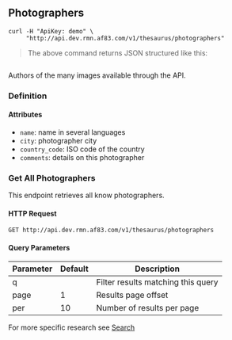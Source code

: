 ## Photographers

```shell
curl -H "ApiKey: demo" \
     "http://api.dev.rmn.af83.com/v1/thesaurus/photographers"
```

> The above command returns JSON structured like this:

<pre class="live_requests" data-path="/v1/thesaurus/photographers">
</pre>

Authors of the many images available through the API.

### Definition

#### Attributes

* `name`: name in several languages
* `city`: photographer city
* `country_code`: ISO code of the country
* `comments`: details on this photographer

### Get All Photographers

This endpoint retrieves all know photographers.

#### HTTP Request

`GET http://api.dev.rmn.af83.com/v1/thesaurus/photographers`

#### Query Parameters

Parameter              | Default  | Description
---------              | -------  | -----------
q                      |          | Filter results matching this query
page                   | 1        | Results page offset
per                    | 10       | Number of results per page

For more specific research see [Search](/?shell#search)
